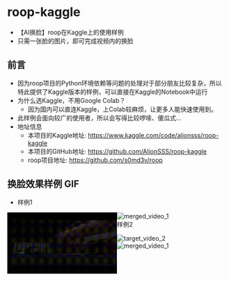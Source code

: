 # roop-kaggle
- 【AI换脸】roop在Kaggle上的使用样例
- 只需一张脸的图片，即可完成视频内的换脸

## 前言
- 因为roop项目的Python环境依赖等问题的处理对于部分朋友比较复杂，所以特此提供了Kaggle版本的样例，可以直接在Kaggle的Notebook中运行
- 为什么选Kaggle，不用Google Colab？
  - 因为国内可以直连Kaggle，上Colab较麻烦，让更多人能快速使用到。
- 此样例会面向较广的使用者，所以会写得比较啰嗦、傻瓜式...
- 地址信息
  - 本项目的Kaggle地址: https://www.kaggle.com/code/alionsss/roop-kaggle
  - 本项目的GitHub地址: https://github.com/AlionSSS/roop-kaggle
  - roop项目地址: https://github.com/s0md3v/roop

## 换脸效果样例 GIF
- 样例1

<div id="wrap">
    <img src="resource/merged_example/target_video_1.gif" width="50%" style="float: left" alt="target_video_1">
    <img src="resource/merged_example/merged_video_1.gif" width="50%" style="float: right" alt="merged_video_1">
</div>

- 样例2

<div id="wrap">
    <img src="resource/merged_example/target_video_2.gif" width="50%" style="float: left" alt="target_video_2">
    <img src="resource/merged_example/merged_video_2.gif" width="50%" style="float: right" alt="merged_video_1">
</div>
